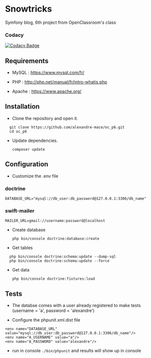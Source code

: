 # Snowtricks

Symfony blog, 6th project from OpenClassroom's class

### Codacy
[![Codacy Badge](https://api.codacy.com/project/badge/Grade/407116031a6a47a9a53df94da54b015d)](https://app.codacy.com/app/alexandre-mace/oc_p6?utm_source=github.com&utm_medium=referral&utm_content=alexandre-mace/oc_p6&utm_campaign=Badge_Grade_Dashboard)

## Requirements 
* MySQL : https://www.mysql.com/fr/

* PHP : http://php.net/manual/fr/intro-whatis.php

* Apache : https://www.apache.org/

## Installation 
* Clone the repository and open it.

```
  git clone https://github.com/alexandre-mace/oc_p6.git
  cd oc_p6
```

* Update dependencies.

  `composer update`

## Configuration
* Customize the .env file

### doctrine
  `DATABASE_URL="mysql://db_user:db_password@127.0.0.1:3306/db_name"`

### swift-mailer
  `MAILER_URL=gmail://username:password@localhost`

* Create database 

  `php bin/console doctrine:database:create`

* Get tables 

```
  php bin/console doctrine:schema:update --dump-sql
  php bin/console doctrine:schema:update --force
```

* Get data

  `php bin/console doctrine:fixtures:load`

## Tests
* The databse comes with a user already registered to make tests (username = 'a', password = 'alexandre')

* Configure the phpunit.xml.dist file
```
<env name="DATABASE_URL" value="mysql://db_user:db_password@127.0.0.1:3306/db_name"/>
<env name="A_USERNAME" value="a"/>
<env name="A_PASSWORD" value="alexandre"/>
```
* run in console `./bin/phpunit` and results will show up in console
